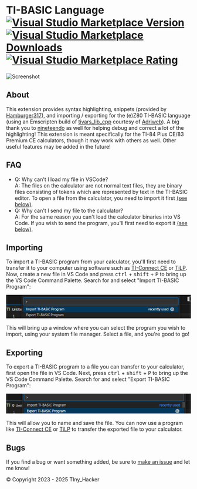 # TI-BASIC Language <a href="https://marketplace.visualstudio.com/items?itemName=tiny-hacker.ti-basic"><img alt="Visual Studio Marketplace Version" src="https://img.shields.io/visual-studio-marketplace/v/tiny-hacker.ti-basic?label=Visual%20Studio%20Marketplace"></a> <a href="https://marketplace.visualstudio.com/items?itemName=tiny-hacker.ti-basic"><img alt="Visual Studio Marketplace Downloads" src="https://img.shields.io/visual-studio-marketplace/d/tiny-hacker.ti-basic?label=Downloads"></a> <a href="https://marketplace.visualstudio.com/items?itemName=tiny-hacker.ti-basic"><img alt="Visual Studio Marketplace Rating" src="https://img.shields.io/visual-studio-marketplace/r/tiny-hacker.ti-basic?label=Rating"></a>

<img alt="Screenshot" src="https://raw.githubusercontent.com/TIny-Hacker/language-ti-basic/main/assets/screenshot.png" width="250" />

## About
This extension provides syntax highlighting, snippets (provided by [Hamburger317](https://github.com/Hamburger317)), and importing / exporting for the (e)Z80 TI-BASIC language (using an Emscripten build of [tivars_lib_cpp](https://github.com/adriweb/tivars_lib_cpp) courtesy of [Adriweb](https://github.com/adriweb/)). A big thank you to [nineteendo](https://github.com/nineteendo) as well for helping debug and correct a lot of the highlighting! This extension is meant specifically for the TI-84 Plus CE/83 Premium CE calculators, though it may work with others as well. Other useful features may be added in the future!

## FAQ
 * Q: Why can't I load my file in VSCode?<br/>
   A: The files on the calculator are not normal text files, they are binary files consisting of tokens which are represented by text in the TI-BASIC editor. To open a file from the calculator, you need to import it first [(see below)](#importing).
 * Q: Why can't I send my file to the calculator?<br/>
   A: For the same reason you can't load the calculator binaries into VS Code. If you wish to send the program, you'll first need to export it [(see below)](#exporting).

## Importing
To import a TI-BASIC program from your calculator, you'll first need to transfer it to your computer using software such as [TI-Connect CE](https://education.ti.com/en/products/computer-software/ti-connect-ce-sw) or [TiLP](http://lpg.ticalc.org/prj_tilp/). Now, create a new file in VS Code and press <kbd>ctrl</kbd> + <kbd>shift</kbd> + <kbd>P</kbd> to bring up the VS Code Command Palette. Search for and select "Import TI-BASIC Program":

![Import TI-BASIC Program](assets/import-command.png)

This will bring up a window where you can select the program you wish to import, using your system file manager. Select a file, and you're good to go!

## Exporting
To export a TI-BASIC program to a file you can transfer to your calculator, first open the file in VS Code. Next, press <kbd>ctrl</kbd> + <kbd>shift</kbd> + <kbd>P</kbd> to bring up the VS Code Command Palette. Search for and select "Export TI-BASIC Program":

![Export TI-BASIC Program](assets/export-command.png)

This will allow you to name and save the file. You can now use a program like [TI-Connect CE](https://education.ti.com/en/products/computer-software/ti-connect-ce-sw) or [TiLP](http://lpg.ticalc.org/prj_tilp/) to transfer the exported file to your calculator.

## Bugs
If you find a bug or want something added, be sure to [make an issue](https://github.com/TIny-Hacker/language-ti-basic/issues) and let me know!

© Copyright 2023 - 2025 TIny_Hacker
